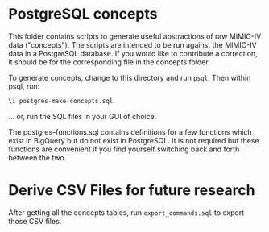 # PostgreSQL concepts

This folder contains scripts to generate useful abstractions of raw MIMIC-IV data ("concepts"). The
scripts are intended to be run against the MIMIC-IV data in a PostgreSQL database.
If you would like to contribute a correction, it should be for the corresponding file in the concepts folder.

To generate concepts, change to this directory and run `psql`. Then within psql, run:

```sql
\i postgres-make-concepts.sql
```

... or, run the SQL files in your GUI of choice.

The postgres-functions.sql contains definitions for a few functions which exist in BigQuery but do not exist in PostgreSQL. It is not required but these functions are convenient if you find yourself switching back and forth between the two.


# Derive CSV Files for future research
After getting all the concepts tables, run `export_commands.sql` to export those CSV files.
